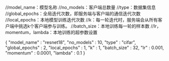 //model_name：模型名称
//no_models：客户端总数量
//type：数据集信息
//global_epochs：全局迭代次数，即服务端与客户端的通信迭代次数
//local_epochs：本地模型训练迭代次数
//k：每一轮迭代时，服务端会从所有客户端中挑选k个客户端参与训练。
//batch_size：本地训练每一轮的样本数
//lr，momentum，lambda：本地训练的超参数设置

{
  "model_name" : "resnet18",
  "no_models" : 10,
  "type" : "cifar",
  "global_epochs" : 2,
  "local_epochs" : 1,
  "k" : 1,
  "batch_size" : 32,
  "lr" : 0.001,
  "momentum" : 0.0001,
  "lambda" : 0.1
}
